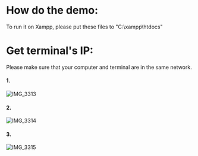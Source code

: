 # How do the demo:
To run it on Xampp, please put these files to "C:\xampp\htdocs"

# Get terminal's IP:
Please make sure that your computer and terminal are in the same network.

#### 1.
![IMG_3313](https://user-images.githubusercontent.com/58466073/174935867-53f583d4-9c5a-4766-b0b7-8d55635dba55.jpg)
#### 2.
![IMG_3314](https://user-images.githubusercontent.com/58466073/174935872-22f14b07-d89f-41cc-87c2-fc438d8681cb.jpg)
#### 3.
![IMG_3315](https://user-images.githubusercontent.com/58466073/174935874-e9d0d0d0-6f0a-4905-b599-a5906b14a380.jpg)

